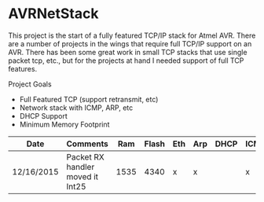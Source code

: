# AVRNetStack

This project is the start of a fully featured TCP/IP stack for Atmel AVR. There are a number of projects in the wings that require full TCP/IP support on an AVR. There has been some great work in small TCP stacks that use single packet tcp, etc., but for the projects at hand I needed support of full TCP features. 

Project Goals
* Full Featured TCP (support retransmit, etc)
* Network stack with ICMP, ARP, etc
* DHCP Support
* Minimum Memory Footprint



|  Date       | Comments |  Ram  |     Flash  |   Eth |  Arp |  DHCP | ICMP |  TCP |   UDP |  IPR |  Tests |
|-------------|-------------------------------------|-------|----------|-----|-----|------|------|-----|-----|-----|------|
| 12/16/2015  | Packet RX handler moved it Int25    |  1535 |     4340 |  x  |  x  |      |   x  |    |     |  x  |    0 |
